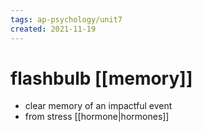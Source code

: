 ```yaml
---
tags: ap-psychology/unit7 
created: 2021-11-19
---
```


# flashbulb [[memory]]

- clear memory of an impactful event
- from stress [[hormone|hormones]] 
